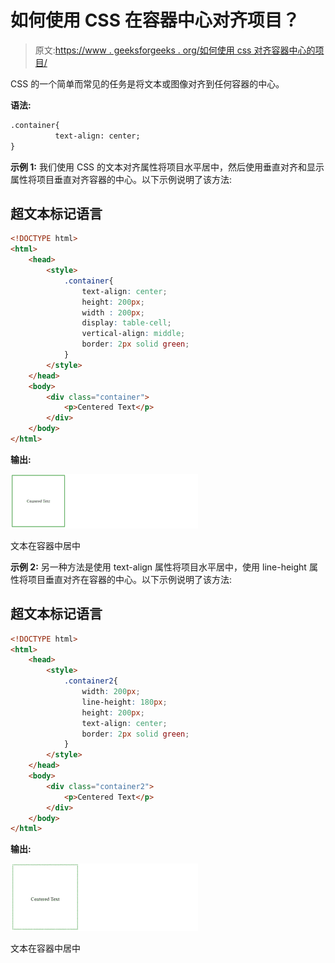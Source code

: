 # 如何使用 CSS 在容器中心对齐项目？

> 原文:[https://www . geeksforgeeks . org/如何使用 css 对齐容器中心的项目/](https://www.geeksforgeeks.org/how-to-align-items-at-the-center-of-the-container-using-css/)

CSS 的一个简单而常见的任务是将文本或图像对齐到任何容器的中心。

**语法:**

```html
.container{
          text-align: center;
}

```

**示例 1:** 我们使用 CSS 的文本对齐属性将项目水平居中，然后使用垂直对齐和显示属性将项目垂直对齐容器的中心。以下示例说明了该方法:

## 超文本标记语言

```html
<!DOCTYPE html>
<html>
    <head>
        <style>
            .container{
                text-align: center;
                height: 200px;
                width : 200px;
                display: table-cell;
                vertical-align: middle;
                border: 2px solid green;
            }
        </style>
    </head>
    <body>
        <div class="container">
            <p>Centered Text</p>
        </div>
    </body>
</html>
```

**输出:**

![](img/c9dc60c82f5416b46060fcbbe1ebda9c.png)

文本在容器中居中

**示例 2:** 另一种方法是使用 text-align 属性将项目水平居中，使用 line-height 属性将项目垂直对齐在容器的中心。以下示例说明了该方法:

## 超文本标记语言

```html
<!DOCTYPE html>
<html>
    <head>
        <style>
            .container2{
                width: 200px;
                line-height: 180px;
                height: 200px;
                text-align: center;
                border: 2px solid green;
            }
        </style>
    </head>
    <body>
        <div class="container2">
            <p>Centered Text</p>
        </div>
    </body>
</html>
```

**输出:**

![](img/7b48a036aea076acd09ab02654eb3d44.png)

文本在容器中居中